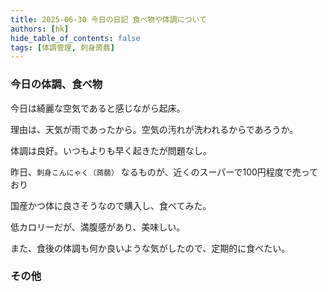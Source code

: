 ```yaml
---
title: 2025-06-30 今日の日記 食べ物や体調について
authors: [hk]
hide_table_of_contents: false
tags: [体調管理, 刺身蒟蒻]
---
```


### 今日の体調、食べ物

今日は綺麗な空気であると感じながら起床。

理由は、天気が雨であったから。空気の汚れが洗われるからであろうか。

<!-- truncate -->

体調は良好。いつもよりも早く起きたが問題なし。

昨日、`刺身こんにゃく（蒟蒻）` なるものが、近くのスーパーで100円程度で売っており

国産かつ体に良さそうなので購入し、食べてみた。

低カロリーだが、満腹感があり、美味しい。

また、食後の体調も何か良いような気がしたので、定期的に食べたい。


### その他

